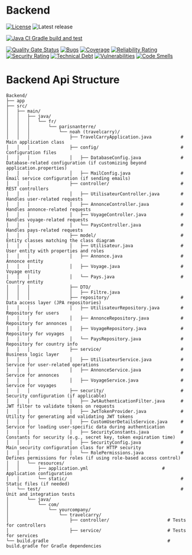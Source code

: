 # Backend
[![License](https://img.shields.io/badge/license-Apache%202.0-blue.svg)](LICENSE.txt)
![Latest release](https://img.shields.io/github/v/release/Devops-noah/Backend)

[![Java CI Gradle build and test](https://github.com/Devops-noah/Backend/actions/workflows/gradle-build-test.yml/badge.svg)](https://github.com/Devops-noah/Backend/actions/workflows/gradle-build-test.yml)

[![Quality Gate Status](https://sonarcloud.io/api/project_badges/measure?project=Devops-noah_Backend&metric=alert_status)](https://sonarcloud.io/summary/new_code?id=Devops-noah_Backend)
[![Bugs](https://sonarcloud.io/api/project_badges/measure?project=Devops-noah_Backend&metric=bugs)](https://sonarcloud.io/summary/new_code?id=Devops-noah_Backend)
[![Coverage](https://sonarcloud.io/api/project_badges/measure?project=Devops-noah_Backend&metric=coverage)](https://sonarcloud.io/summary/new_code?id=Devops-noah_Backend)
[![Reliability Rating](https://sonarcloud.io/api/project_badges/measure?project=Devops-noah_Backend&metric=reliability_rating)](https://sonarcloud.io/summary/new_code?id=Devops-noah_Backend)
[![Security Rating](https://sonarcloud.io/api/project_badges/measure?project=Devops-noah_Backend&metric=security_rating)](https://sonarcloud.io/summary/new_code?id=Devops-noah_Backend)
[![Technical Debt](https://sonarcloud.io/api/project_badges/measure?project=Devops-noah_Backend&metric=sqale_index)](https://sonarcloud.io/summary/new_code?id=Devops-noah_Backend)
[![Vulnerabilities](https://sonarcloud.io/api/project_badges/measure?project=Devops-noah_Backend&metric=vulnerabilities)](https://sonarcloud.io/summary/new_code?id=Devops-noah_Backend)
[![Code Smells](https://sonarcloud.io/api/project_badges/measure?project=Devops-noah_Backend&metric=code_smells)](https://sonarcloud.io/summary/new_code?id=Devops-noah_Backend)

# Backend Api Structure

```
Backend/
├── app
├── src/
│   ├── main/
│   │   ├── java/
│   │   │   └── fr/
│   │   │       └── parisnanterre/
│   │   │           └── noah (travelcarry)/
│   │   │               ├── TravelCarryApplication.java           # Main application class
│   │   │               ├── config/                               # Configuration files
│   │   │               │   ├── DatabaseConfig.java               # Database-related configuration (if customizing beyond application.properties)
│   │   │               │   ├── MailConfig.java                   # Email service configuration (if sending emails)
│   │   │               ├── controller/                           # REST controllers
│   │   │               │   ├── UtilisateurController.java        # Handles user-related requests
│   │   │               │   ├── AnnonceController.java            # Handles annonce-related requests
│   │   │               │   ├── VoyageController.java             # Handles voyage-related requests
│   │   │               │   └── PaysController.java               # Handles pays-related requests
│   │   │               ├── model/                                # Entity classes matching the class diagram
│   │   │               │   ├── Utilisateur.java                  # User entity with properties and roles
│   │   │               │   ├── Annonce.java                      # Annonce entity
│   │   │               │   ├── Voyage.java                       # Voyage entity
│   │   │               │   └── Pays.java                         # Country entity
│   │   │               ├── DTO/  
│   │   │               │   ├── Filtre.java                                                     
│   │   │               ├── repository/                           # Data access layer (JPA repositories)
│   │   │               │   ├── UtilisateurRepository.java        # Repository for users
│   │   │               │   ├── AnnonceRepository.java            # Repository for annonces
│   │   │               │   ├── VoyageRepository.java             # Repository for voyages
│   │   │               │   └── PaysRepository.java               # Repository for country info
│   │   │               ├── service/                              # Business logic layer
│   │   │               │   ├── UtilisateurService.java           # Service for user-related operations
│   │   │               │   ├── AnnonceService.java               # Service for annonces
│   │   │               │   ├── VoyageService.java                # Service for voyages
│   │   │               ├── security/                             # Security configuration (if applicable)
│   │   │               │   ├── JwtAuthenticationFilter.java      # JWT filter to validate tokens on requests
│   │   │               │   ├── JwtTokenProvider.java             # Utility for generating and validating JWT tokens
│   │   │               │   ├── CustomUserDetailsService.java     # Service for loading user-specific data during authentication
│   │   │               │   ├── SecurityConstants.java            # Constants for security (e.g., secret key, token expiration time)
│   │   │               │   ├── SecurityConfig.java               # Main security configuration class for HTTP security
│   │   │               │   └── RolePermissions.java              # Defines permissions for roles (if using role-based access control)
│   │   └── resources/
│   │       ├── application.yml                            # Application configuration
│   │       └── static/                                           # Static files (if needed)
│   └── test/                                                     # Unit and integration tests
│       └── java/
│           └── com/
│               └── yourcompany/
│                   └── travelcarry/
│                       ├── controller/                      # Tests for controllers
│                       ├── service/                         # Tests for services
└── build.gradle                                             # build.gradle for Gradle dependencies

```

